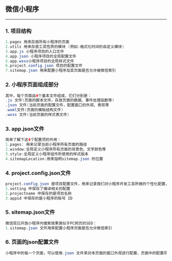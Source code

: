 ## 微信小程序
---
### 1. 项目结构
```java
1.pages 用来存放所有小程序的页面
2.utils 用来存放工具性质的模块 (例如:格式化时间的自定义模块)
3.app.js 小程序项目的入口文件
4.app.json 小程序项目的全局配置文件
5.app.wxss小程序项目的全局样式文件
6.project.config.json 项目的配置文件
7.sitemap.json 用来配置小程序及其页面是否允许被微信索引
```

### 2. 小程序页面组成部分
```java
其中，每个页面由4个基本文件组成，它们分别是：
.js 文件(页面的脚本文件，存放页面的数据、事件处理函数等)
.json 文件(当前页面的配置文件，配置窗口的外观、表现等
.wxml文件(页面的模板结构文件)
.wxss 文件(当前页面的样式表文件)
```

### 3. app.json文件
```java
简单了解下这4个配置项的作用：
1.pages: 用来记录当前小程序所有页面的路径
2.window:全局定义小程序所有页面的背景色、文字颜色等
3.style:全局定义小程序组件所使用的样式版本
4.sitemapLocation:用来指明sitemap.json 的位置
```

### 4. project.config.json文件
```java
project.config.json 是项目配置文件，用来记录我们对小程序开发工具所做的个性化配置，例如:
1.setting 中保存了编译相关的配置
2.projectname 中保存的是项目名称
3.appid 中保存的是小程序的账号 ID
```

### 5. sitemap.json文件
```java
微信现已开放小程序内搜索效果类似于PC网页的SEO：
1.sitemap.json 文件用来配置小程序页面是否允许微信索引
```

### 6. 页面的json配置文件
```java
小程序中的每一个页面，可以使用.json 文件来对本页面的窗口外观进行配置，页面中的配置项会覆盖app.json的window中相同的配置项
```

